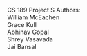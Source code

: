 CS 189 Project S 
Authors:  
William McEachen  
Grace Kull  
Abhinav Gopal  
Shrey Vasavada  
Jai Bansal  
